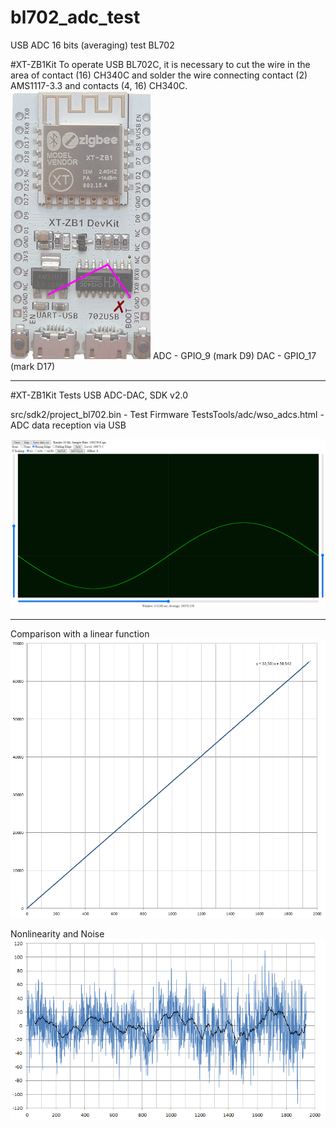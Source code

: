 # bl702_adc_test

USB ADC 16 bits (averaging) test BL702


#XT-ZB1Kit
To operate USB BL702C, it is necessary to cut the wire in the area of contact (16) CH340C and solder the wire connecting contact (2) AMS1117-3.3 and contacts (4, 16) CH340C.
![CH340C_xtzb1](https://github.com/pvvx/bl702_adc_test/blob/main/img/CH340C_xtzb1.jpg)
ADC - GPIO_9 (mark D9)
DAC - GPIO_17 (mark D17)

---

#XT-ZB1Kit Tests USB ADC-DAC, SDK v2.0

src/sdk2/project_bl702.bin - Test Firmware
TestsTools/adc/wso_adcs.html - ADC data reception via USB

![usb-adc-dac-sdkv2.png](https://github.com/pvvx/bl702_adc_test/blob/main/img/usb-adc-dac-sdkv2.png)


---

Comparison with a linear function
![cmplinf.png](https://github.com/pvvx/bl702_adc_test/blob/main/img/cmplinf.png)

Nonlinearity and Noise
![nlinn.png](https://github.com/pvvx/bl702_adc_test/blob/main/img/nlinn.png)


